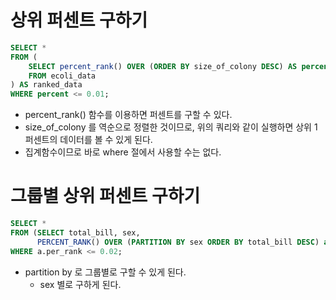 # 상위 퍼센트 구하기
```sql
SELECT *
FROM (
    SELECT percent_rank() OVER (ORDER BY size_of_colony DESC) AS percent
    FROM ecoli_data
) AS ranked_data
WHERE percent <= 0.01;
```
- percent_rank() 함수를 이용하면 퍼센트를 구할 수 있다.
- size_of_colony 를 역순으로 정렬한 것이므로, 위의 쿼리와 같이 실행하면 상위 1퍼센트의 데이터를 볼 수 있게 된다.
- 집계함수이므로 바로 where 절에서 사용할 수는 없다.

# 그룹별 상위 퍼센트 구하기
```sql
SELECT *
FROM (SELECT total_bill, sex, 
      PERCENT_RANK() OVER (PARTITION BY sex ORDER BY total_bill DESC) as per_rank FROM tips) a
WHERE a.per_rank <= 0.02;
```
- partition by 로 그룹별로 구할 수 있게 된다.
   - sex 별로 구하게 된다.
